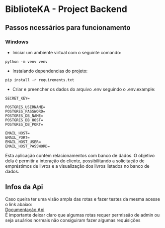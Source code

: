 # BiblioteKA - Project Backend

## Passos ncessários para funcionamento

### Windows

- Iniciar um ambiente virtual com o seguinte comando:
```shell
python -m venv venv
```

- Instalando dependencias do projeto:
```shell
pip install -r requirements.txt
```
- Criar e preencher os dados do arquivo .env seguindo o .env.example:
```shell
SECRET_KEY=

POSTGRES_USERNAME=
POSTGRES_PASSWORD=
POSTGRES_DB_NAME=
POSTGRES_DB_HOST=
POSTGRES_DB_PORT=

EMAIL_HOST= 
EMAIL_PORT= 
EMAIL_HOST_USER= 
EMAIL_HOST_PASSWORD= 
```


Esta aplicação contém relacionamentos com banco de dados. O objetivo dela é permitir a interação do cliente, possibilitando a solicitação de empréstimos de livros e a visualização dos livros listados no banco de dados.

## Infos da Api

Caso queira ter uma visão ampla das rotas e fazer testes da mesma acesse o link abaixo:<br>
<a href= https://biblioteka-grupo33.onrender.com/api/schema/swagger/ _blank=true>Documentação Api</a><br>
É importante deixar claro que algumas rotas requer permissão de admin ou seja usuários normais não consiguiram fazer algumas requisições
